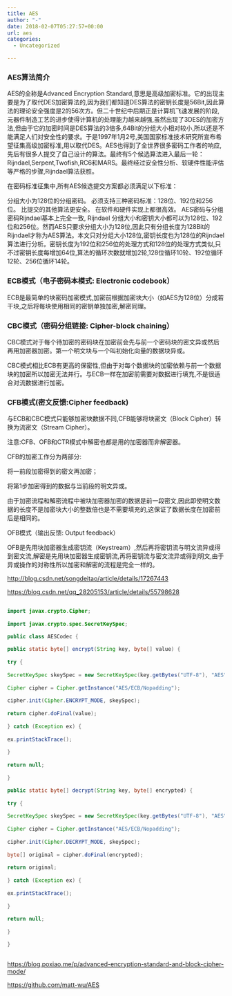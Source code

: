 ```yaml
---
title: AES
author: "-"
date: 2018-02-07T05:27:57+00:00
url: aes
categories:
  - Uncategorized

---
```

### AES算法简介
AES的全称是Advanced Encryption Standard,意思是高级加密标准。它的出现主要是为了取代DES加密算法的,因为我们都知道DES算法的密钥长度是56Bit,因此算法的理论安全强度是2的56次方。但二十世纪中后期正是计算机飞速发展的阶段,元器件制造工艺的进步使得计算机的处理能力越来越强,虽然出现了3DES的加密方法,但由于它的加密时间是DES算法的3倍多,64Bit的分组大小相对较小,所以还是不能满足人们对安全性的要求。于是1997年1月2号,美国国家标准技术研究所宣布希望征集高级加密标准,用以取代DES。AES也得到了全世界很多密码工作者的响应,先后有很多人提交了自己设计的算法。最终有5个候选算法进入最后一轮：Rijndael,Serpent,Twofish,RC6和MARS。最终经过安全性分析、软硬件性能评估等严格的步骤,Rijndael算法获胜。

在密码标准征集中,所有AES候选提交方案都必须满足以下标准：

分组大小为128位的分组密码。
必须支持三种密码标准：128位、192位和256位。
比提交的其他算法更安全。
在软件和硬件实现上都很高效。
AES密码与分组密码Rijndael基本上完全一致, Rijndael 分组大小和密钥大小都可以为128位、192位和256位。然而AES只要求分组大小为128位,因此只有分组长度为128Bit的Rijndael才称为AES算法。本文只对分组大小128位,密钥长度也为128位的Rijndael算法进行分析。密钥长度为192位和256位的处理方式和128位的处理方式类似,只不过密钥长度每增加64位,算法的循环次数就增加2轮,128位循环10轮、192位循环12轮、256位循环14轮。

### ECB模式（电子密码本模式: Electronic codebook）
  
ECB是最简单的块密码加密模式,加密前根据加密块大小（如AES为128位）分成若干块,之后将每块使用相同的密钥单独加密,解密同理。

### CBC模式（密码分组链接: Cipher-block chaining）
  
CBC模式对于每个待加密的密码块在加密前会先与前一个密码块的密文异或然后再用加密器加密。第一个明文块与一个叫初始化向量的数据块异或。
  
CBC模式相比ECB有更高的保密性,但由于对每个数据块的加密依赖与前一个数据块的加密所以加密无法并行。与ECB一样在加密前需要对数据进行填充,不是很适合对流数据进行加密。
  
### CFB模式(密文反馈:Cipher feedback)
  
与ECB和CBC模式只能够加密块数据不同,CFB能够将块密文（Block Cipher）转换为流密文（Stream Cipher）。
  
注意:CFB、OFB和CTR模式中解密也都是用的加密器而非解密器。
  
CFB的加密工作分为两部分: 

将一前段加密得到的密文再加密；
  
将第1步加密得到的数据与当前段的明文异或。
  
由于加密流程和解密流程中被块加密器加密的数据是前一段密文,因此即使明文数据的长度不是加密块大小的整数倍也是不需要填充的,这保证了数据长度在加密前后是相同的。

OFB模式（输出反馈: Output feedback）
  
OFB是先用块加密器生成密钥流（Keystream）,然后再将密钥流与明文流异或得到密文流,解密是先用块加密器生成密钥流,再将密钥流与密文流异或得到明文,由于异或操作的对称性所以加密和解密的流程是完全一样的。

http://blog.csdn.net/songdeitao/article/details/17267443
  
https://blog.csdn.net/qq_28205153/article/details/55798628

```java
  
import javax.crypto.Cipher;
  
import javax.crypto.spec.SecretKeySpec;

public class AESCodec {
      
public static byte[] encrypt(String key, byte[] value) {
          
try {
              
SecretKeySpec skeySpec = new SecretKeySpec(key.getBytes("UTF-8"), "AES");
              
Cipher cipher = Cipher.getInstance("AES/ECB/Nopadding");
              
cipher.init(Cipher.ENCRYPT_MODE, skeySpec);
              
return cipher.doFinal(value);
          
} catch (Exception ex) {
              
ex.printStackTrace();
          
}
          
return null;
      
}

public static byte[] decrypt(String key, byte[] encrypted) {
          
try {
              
SecretKeySpec skeySpec = new SecretKeySpec(key.getBytes("UTF-8"), "AES");
              
Cipher cipher = Cipher.getInstance("AES/ECB/Nopadding");
              
cipher.init(Cipher.DECRYPT_MODE, skeySpec);
              
byte[] original = cipher.doFinal(encrypted);
              
return original;
          
} catch (Exception ex) {
              
ex.printStackTrace();
          
}
          
return null;
      
}

}
  
```

https://blog.poxiao.me/p/advanced-encryption-standard-and-block-cipher-mode/
  
https://github.com/matt-wu/AES